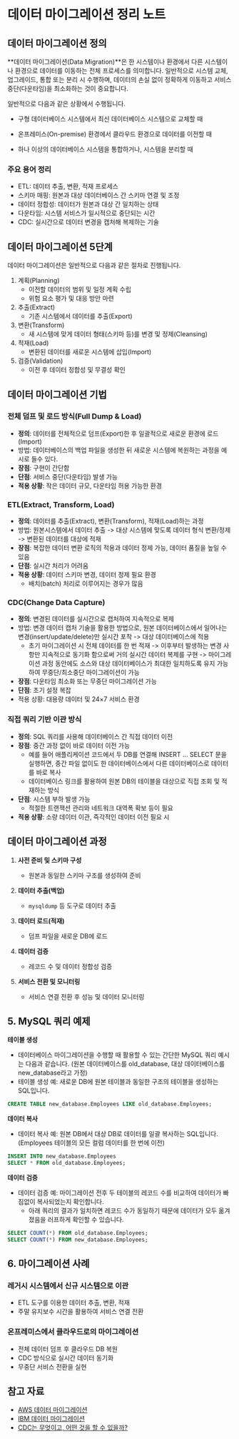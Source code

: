 # 데이터 마이그레이션 정리 노트

## 데이터 마이그레이션 정의

**데이터 마이그레이션(Data Migration)**은 한 시스템이나 환경에서 다른 시스템이나 환경으로 데이터를 이동하는 전체 프로세스를 의미합니다. 일반적으로 시스템 교체, 업그레이드, 통합 또는 분리 시 수행하며, 데이터의 손실 없이 정확하게 이동하고 서비스 중단(다운타임)을 최소화하는 것이 중요합니다.



일반적으로 다음과 같은 상황에서 수행됩니다.

- 구형 데이터베이스 시스템에서 최신 데이터베이스 시스템으로 교체할 때

- 온프레미스(On-premise) 환경에서 클라우드 환경으로 데이터를 이전할 때

- 하나 이상의 데이터베이스 시스템을 통합하거나, 시스템을 분리할 때

### 주요 용어 정리

- ETL: 데이터 추출, 변환, 적재 프로세스
- 스키마 매핑: 원본과 대상 데이터베이스 간 스키마 연결 및 조정
- 데이터 정합성: 데이터가 원본과 대상 간 일치하는 상태
- 다운타임: 시스템 서비스가 일시적으로 중단되는 시간
- CDC: 실시간으로 데이터 변경을 캡처해 복제하는 기술

## 데이터 마이그레이션 5단계

데이터 마이그레이션은 일반적으로 다음과 같은 절차로 진행됩니다.

1. 계획(Planning)
   - 이전할 데이터의 범위 및 일정 계획 수립
   - 위험 요소 평가 및 대응 방안 마련
2. 추출(Extract)
   - 기존 시스템에서 데이터를 추출(Export)
3. 변환(Transform)
   - 새 시스템에 맞게 데이터 형태(스키마 등)를 변경 및 정제(Cleansing)
4. 적재(Load)
   - 변환된 데이터를 새로운 시스템에 삽입(Import)
5. 검증(Validation)
   - 이전 후 데이터 정합성 및 무결성 확인

## 데이터 마이그레이션 기법

### 전체 덤프 및 로드 방식(Full Dump & Load)

- **정의**: 데이터를 전체적으로 덤프(Export)한 후 일괄적으로 새로운 환경에 로드(Import)
- 방법: 데이터베이스의 백업 파일을 생성한 뒤 새로운 시스템에 복원하는 과정을 예시로 들수 있다.
- **장점**: 구현이 간단함
- **단점**: 서비스 중단(다운타임) 발생 가능
- **적용 상황**: 작은 데이터 규모, 다운타임 허용 가능한 환경

### ETL(Extract, Transform, Load)

- **정의**: 데이터를 추출(Extract), 변환(Transform), 적재(Load)하는 과정
- 방법: 원본시스템에서 데이터 추출 -> 대상 시스템에 맞도록 데이터 형식 변환/정제 -> 변환된 데이터를 대상에 적재
- **장점**: 복잡한 데이터 변환 로직의 적용과 데이터 정제 가능, 데이터 품질을 높일 수 있음
- **단점**: 실시간 처리가 어려움
- **적용 상황**: 데이터 스키마 변경, 데이터 정제 필요 환경
  - 배치(batch) 처리로 이루어지는 경우가 많음

### CDC(Change Data Capture)

- **정의**: 변경된 데이터를 실시간으로 캡처하여 지속적으로 복제
- 방법: 변경 데이터 캡처 기술을 활용한 방법으로, 원본 데이터베이스에서 일어나는 변경(insert/update/delete)만 실시간 포착 -> 대상 데이터베이스에 적용
  - 초기 마이그레이션 시 전체 데이터를 한 번 적재 -> 이후부터 발생하는 변경 사항만 지속적으로 동기화 함으로써 거의 실시간 데이터 복제를 구현 -> 마이그레이션 과정 동안에도 소스와 대상 데이터베이스가 최대한 일치하도록 유지 가능하여 무중단/최소중단 마이그레이션이 가능
- **장점**: 다운타임 최소화 또는 무중단 마이그레이션 가능
- **단점**: 초기 설정 복잡
- 적용 상황: 대용량 데이터 및 24×7 서비스 환경

### 직접 쿼리 기반 이관 방식

- **정의**: SQL 쿼리를 사용해 데이터베이스 간 직접 데이터 이전
- **장점**: 중간 과정 없이 바로 데이터 이전 가능
  - 예를 들어 애플리케이션 코드에서 두 DB를 연결해 INSERT ... SELECT 문을 실행하면, 중간 파일 없이도 한 데이터베이스에서 다른 데이터베이스로 데이터를 바로 복사
  - 데이터베이스 링크를 활용하여 원본 DB의 테이블을 대상으로 직접 조회 및 적재하는 방식
- **단점**: 시스템 부하 발생 가능
  - 적절한 트랜잭션 관리와 네트워크 대역폭 확보 등이 필요
- **적용 상황**: 소량 데이터 이관, 즉각적인 데이터 이전 필요 시

## 데이터 마이그레이션 과정

1. **사전 준비 및 스키마 구성**

   - 원본과 동일한 스키마 구조를 생성하여 준비

2. **데이터 추출(백업)**

   - `mysqldump` 등 도구로 데이터 추출

3. **데이터 로드(적재)**

   - 덤프 파일을 새로운 DB에 로드

4. **데이터 검증**

   - 레코드 수 및 데이터 정합성 검증

5. **서비스 전환 및 모니터링**

   - 서비스 연결 전환 후 성능 및 데이터 모니터링

## 5. MySQL 쿼리 예제

**테이블 생성**

- 데이터베이스 마이그레이션을 수행할 때 활용할 수 있는 간단한 MySQL 쿼리 예시는 다음과 같습니다. (원본 데이터베이스를 old\_database, 대상 데이터베이스를 new\_database라고 가정)&#x20;
- 테이블 생성 예: 새로운 DB에 원본 테이블과 동일한 구조의 테이블을 생성하는 SQL입니다.

```sql
CREATE TABLE new_database.Employees LIKE old_database.Employees;
```

**데이터 복사**

- 데이터 복사 예: 원본 DB에서 대상 DB로 데이터를 일괄 복사하는 SQL입니다. (Employees 테이블의 모든 컬럼 데이터를 한 번에 이전)

```sql
INSERT INTO new_database.Employees
SELECT * FROM old_database.Employees;
```

**데이터 검증**

- 데이터 검증 예: 마이그레이션 전후 두 테이블의 레코드 수를 비교하여 데이터가 빠짐없이 복사되었는지 확인합니다.
  - 아래 쿼리의 결과가 일치하면 레코드 수가 동일하기 때문에 데이터가 모두 옮겨졌음을 러프하게 확인할 수 있습니다.

```sql
SELECT COUNT(*) FROM old_database.Employees;
SELECT COUNT(*) FROM new_database.Employees;
```

## 6. 마이그레이션 사례

### 레거시 시스템에서 신규 시스템으로 이관

- ETL 도구를 이용한 데이터 추출, 변환, 적재
- 주말 유지보수 시간을 활용하여 서비스 연결 전환

### 온프레미스에서 클라우드로의 마이그레이션

- 전체 데이터 덤프 후 클라우드 DB 복원
- CDC 방식으로 실시간 데이터 동기화
- 무중단 서비스 전환을 실현

## 참고 자료

- [AWS 데이터 마이그레이션](https://aws.amazon.com/ko/what-is/data-migration)
- [IBM 데이터 마이그레이션](https://www.ibm.com/kr-ko/think/topics/data-migration)
- [CDC는 무엇이고, 어떤 것을 할 수 있을까?](https://monday9pm.com/what-is-the-cdc-and-what-can-it-do-2cd4a002b061)

